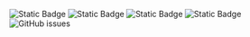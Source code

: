 ![Static Badge](https://img.shields.io/badge/blacklists-60-000000) ![Static Badge](https://img.shields.io/badge/blacklisted-2988081-cc0000) ![Static Badge](https://img.shields.io/badge/whitelisted-2244-00CC00) ![Static Badge](https://img.shields.io/badge/streaming_blacklist-28107-000000) ![GitHub issues](https://img.shields.io/github/issues/fabriziosalmi/blacklists)
